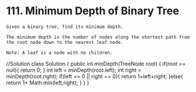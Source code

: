 # 111. Minimum Depth of Binary Tree
``` PS
Given a binary tree, find its minimum depth.

The minimum depth is the number of nodes along the shortest path from the root node down to the nearest leaf node.

Note: A leaf is a node with no children.
```
//Solution
class Solution {
    public int minDepth(TreeNode root) {
        if(root == null){
            return 0;
        }
        int left = minDepth(root.left);
        int right = minDepth(root.right);
        if(left == 0 || right == 0){
            return 1+left+right;
        }else{
            return 1+ Math.min(left,right);
        }
    }
}